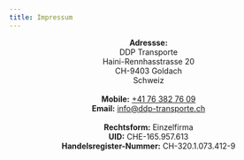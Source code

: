 ```yaml
---
title: Impressum
---
```

<center>
<b>Adressse:</b></br>
DDP Transporte</br>
Haini-Rennhasstrasse 20</br>
CH-9403 Goldach</br>
Schweiz</br>
</br>
<b>Mobile:</b> <a href="tel:0041763827609">+41 76 382 76 09</a></br>
<b>Email:</b> <a href="mailto:info@ddp-transporte.ch">info@ddp-transporte.ch</a></br>
</br>
<b>Rechtsform:</b> Einzelfirma</br>
<b>UID:</b> CHE-165.957.613</br>
<b>Handelsregister-Nummer:</b> CH-320.1.073.412-9</br>
</center>



